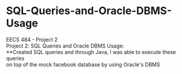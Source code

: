 # SQL-Queries-and-Oracle-DBMS-Usage
EECS 484 - Project 2 <br />
Project 2: SQL Queries and Oracle DBMS Usage: <br />
**Created SQL queries and through Java, I was able to execute these queries <br />
on top of the mock facebook database by using Oracle's DBMS <br />
